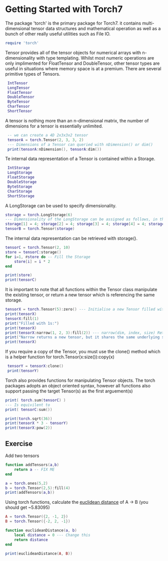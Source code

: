 # Getting Started with Torch7

 The package 'torch' is the primary package for Torch7. it contains multi-dimensional tensor data structures and mathematical operation
 as well as a bunch of other really useful utilities such as File IO.


```lua
require 'torch'
```



 Tensor provides all of the tensor objects for numerical arrays with n-dimensionality with type templating.
 Whilst most numeric operations are only implimented for FloatTensor and DoubleTensor, other tensor types are
 useful in situations where memory space is at a premium. There are several primitive types of Tensors.

```lua
 IntTensor
 LongTensor
 FloatTensor
 DoubleTensor
 ByteTensor
 CharTensor
 ShortTensor
```

 A tensor is nothing more than an n-dimensional matrix, the number of dimensions for a tensor is essentially unlimited.
```lua
 -- we can create a 4D 2x3x3x2 tensor
 tensorA = torch.Tensor(2, 3, 3, 2)
 --- Dimensions of a Tensor can queried with nDimension() or dim()
 print(tensorA:nDimension(), tensorA:dim())
```
 Te internal data representation of a Tensor is contained within a Storage.

```lua
 IntStorage
 LongStorage
 FloatStorage
 DoubleStorage
 ByteStorage
 CharStorage
 ShortStorage
```

A LongStorage can be used to specify dimensionality.
```lua
storage = torch.LongStorage(6)
--- Dimensionality of the LongStorage can be assigned as follows, in this case we would like to create a 4x4x4x4x4x4 tensor.
storage[1] = 4; storage[2] = 4; storage[3] = 4; storage[4] = 4; storage[5] = 4; storage[6] = 4;
tensorB = torch.Tensor(storage)
```

 The internal data representation can be retrieved with storage().

```lua
tensorC = torch.Tensor(2, 10)
store = tensorC:storage()
for i=1, #store do -- Fill the Storage
    store[i] = i * 2
end

print(store)
print(tensorC)
```

It is important to note that all functions within the Tensor class manipulate the existing tensor, or
return a new tensor which is referencing the same storage.

```lua
tensorX = torch.Tensor(5):zero() --- Initialise a new Tensor filled with zeros.
print(tensorX)
tensorX:fill(1)
print("Filled with 1s:")
print(tensorX)
print(tensorX:narrow(1, 2, 3):fill(2)) --- narrow(dim, index, size) Returns a new Tensor which is a narrowed version of the current
print("Narrow returns a new tensor, but it shares the same underlying storage")
print(tensorX)
```

 If you require a copy of the Tensor, you must use the clone() method which is a helper function for torch.Tensor(x:size()):copy(x)
```lua
 tensorY = tensorX:clone()
 print(tensorY)
```

Torch also provides functions for manipulating Tensor objects. The torch packages adopts an object oriented syntax,
however all functions also support passing the target Tensor(s) as the first arguement(s)
```lua
print( torch.sum(tensorC) )
--- Is equivilent to
print( tensorC:sum())

print(torch.sqrt(36))
print(tensorX * 3 - tensorY)
print(tensorX:pow(2))

```

## Exercise

Add two tensors

```lua
function addTensors(a,b)
    return a -- FIX ME
end

a = torch.ones(5,2)
b = torch.Tensor(2,5):fill(4)
print(addTensors(a,b))
```

 Using torch functions, calculate the [euclidean distance](https://en.wikipedia.org/wiki/Euclidean_distance) of A -> B (you should get ~5.83095)

```lua
A = torch.Tensor({2, -1, 2})
B = torch.Tensor({-2, 2, -1})

function euclideanDistance(a, b)
    local distance = 0 --- Change this
    return distance
end

print(euclideanDistance(A, B))
```
